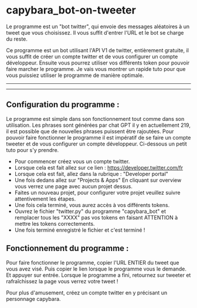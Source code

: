 # capybara_bot-on-tweeter
Le programme est un "bot twitter", qui envoie des messages aléatoires à un tweet que vous choisissez. Il vous suffit d'entrer l'URL et le bot se charge du reste.


Ce programme est un bot utilisant l'API V1 de twitter, entièrement gratuite, il vous suffit de créer un compte twitter et de vous configurer un compte développeur. Ensuite vous pourrez utiliser 
vos différents token pour pouvoir faire marcher le programme. Je vais vous montrer un rapide tuto pour que vous puissiez utiliser le programme de manière optimale. 

--------------------------------------------------------------------------------------------------------------------------------------------------------------------------------------------------------------------------------
------------------------------------------------------------------------------------------------------------------------------------------------------------------------------------------------------------------------------

Configuration du programme :
-
Le programme est simple dans son fonctionnement tout comme dans son utilisation. Les phrases sont générées par chat GPT il y en actuellement 219, il est possible que de nouvelles phrases puissent être rajoutées.
Pour pouvoir faire fonctionner le programme il est impératif de se faire un compte tweeter et de vous configurer un compte développeur. Ci-dessous un petit tuto pour s'y prendre.

- Pour commencer créez vous un compte twitter.
- Lorsque cela est fait allez sur ce lien : https://developer.twitter.com/fr
- Lorsque cela est fait, allez dans la rubrique : "Developer portal"
- Une fois dedans allez sur "Projects & Apps" En cliquant sur overview vous verrez une page avec aucun projet dessus.
- Faites un nouveau projet, pour configurer votre projet veuillez suivre attentivement les étapes.
- Une fois cela terminé, vous aurez accès à vos différents tokens.
- Ouvrez le fichier "twitter.py" du programme "capybara_bot" et remplacer tous les "XXXX" pas vos tokens en faisant ATTENTION à mettre les tokens correctements.
- Une fois terminé enregistré le fichier et c'est terminé !

Fonctionnement du programme : 
-
Pour faire fonctionner le programme, copier l'URL ENTIER du tweet que vous avez visé. Puis copier le lien lorsque le programme vous le demande. Et appuyer sur entrée. 
Lorsque le programme a fini, retournez sur tweeter et rafraîchissez la page vous verrez votre tweet ! 

Pour plus d'amusement, créez un compte twitter en y précisant un personnage capybara. 
 




